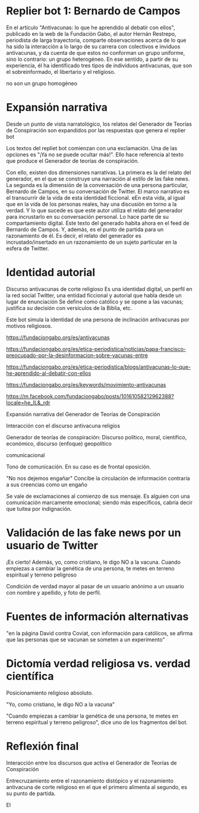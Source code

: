 # Replier bot 1: Bernardo de Campos

En el artículo "Antivacunas: lo que he aprendido al debatir con ellos", publicado en la web de la Fundación Gabo, el autor Hernán Restrepo, periodista de larga trayectoria, comparte observaciones acerca de lo que ha sido la interacción a lo largo de su carrera con colectivos e inviduos antivacunas, y da cuenta de que estos no conforman un grupo uniforme, sino lo contrario: un grupo heterogéneo. En ese sentido, a partir de su experiencia, él ha identificado tres tipos de individuos antivacunas, que son el sobreinformado, el libertario y el religioso.

no son un grupo homogéneo


# Expansión narrativa

Desde un punto de vista narratológico, los relatos del Generador de Teorías de Conspiración son expandidos por las respuestas que genera el replier bot

Los textos del repliet bot comienzan con una exclamación. Una de las opciones es "¡Ya no se puede ocultar más!". Ello hace referencia al texto que produce el Generador de teorías de conspiración. 

Con ello, existen dos dimensiones narrativas. La primera es la del relato del generador, en el que se construye una narración al estilo de las fake news. La segunda es la dimensión de la conversación de una persona particular, Bernardo de Campos, en su conversación de Twitter. El marco narrativo es el transcurrir de la vida de esta identidad ficcional. eEn esta vida, al igual que en la vida de los personas reales, hay una discusión en torno a la verdad. Y lo que sucede es que este autor utiliza el relato del generador para incrustarlo en su conversación personal. Lo hace parte de su compartamiento digital. Este texto del generado habita ahora en el feed de Bernardo de Campos. Y, además, es el punto de partida para un razonamiento de él. Es decir, el relato del generador es incrustado/insertado en un razonamiento de un sujeto particular en la esfera de Twitter.    


# Identidad autorial

Discurso antivacunas de corte religioso
Es una identidad digital, un perfil en la red social Twitter, una entidad ficcional y autorial que habla desde un lugar de enunciación
Se define como católico y se opone a las vacunas; justifica su decisión con versículos de la Biblia, etc.


Este bot simula la identidad de una persona de inclinación antivacunas por motivos religiosos. 

https://fundaciongabo.org/es/antivacunas

https://fundaciongabo.org/es/etica-periodistica/noticias/papa-francisco-preocupado-por-la-desinformacion-sobre-vacunas-entre

https://fundaciongabo.org/es/etica-periodistica/blogs/antivacunas-lo-que-he-aprendido-al-debatir-con-ellos


https://fundaciongabo.org/es/keywords/movimiento-antivacunas

https://m.facebook.com/fundaciongabo/posts/10161058212962388?locale=he_IL&_rdr

Expansión narrativa del Generador de Teorías de Conspiración

Interacción con el discurso antivacuna religios

Generador de teorías de conspiración: Discurso político, moral, científico, económico, 
discurso (enfoque) geopolítico

comunicacional 


Tono de comunicación. En su caso es de frontal oposición.

"No nos dejemos engañar" Concibe la circulación de información contraria a sus creencias como un engaño  

Se vale de exclamaciones al comienzo de sus mensaje.
Es alguien con una comunicación marcamente emocional; siendo más específicos, cabría decir que tuitea por indignación.

# Validación de las fake news por un usuario de Twitter

¡Es cierto! Además, yo, como cristiano, le digo NO a la vacuna. Cuando empiezas a cambiar la genética de una persona, te metes en terreno espiritual y terreno peligroso

Condición de verdad mayor al pasar de un usuario anónimo a un usuario con nombre y apellido, y foto de perfil.

# Fuentes de información alternativas

"en la página David contra Coviat, con información para católicos, se afirma que las personas que se vacunan se someten a un experimento"

# Dictomía verdad religiosa vs. verdad científica

Posicionamiento religioso absoluto.

"Yo, como cristiano, le digo NO a la vacuna"


"Cuando empiezas a cambiar la genética de una persona, te metes en terreno espiritual y terreno peligroso", dice uno de los fragmentos del bot.

# Reflexión final

Interacción entre los discursos que activa el Generador de Teorías de Conspiración


Entrecruzamiento entre el razonamiento distópico y el razonamiento antivacuna de corte religioso en el que el primero alimenta al segundo, es su punto de partida.

El 





